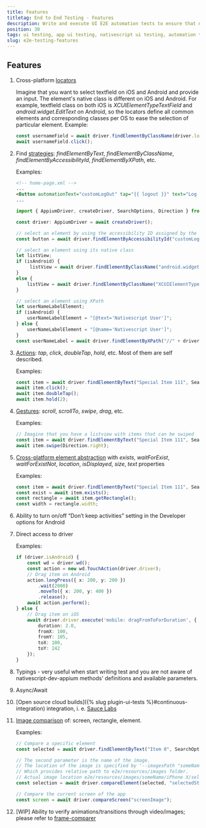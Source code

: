 ```yaml
---
title: Features
titletag: End to End Testing - Features
description: Write and execute UI E2E automation tests to ensure that newly added features are working correctly and no regressions are introduced in the mobile app.
position: 30
tags: ui testing, app ui testing, nativescript ui testing, automation testing, app automation testing, nativescript automation testing, appium, ui test automation, e2e testing
slug: e2e-testing-features
---
```



## Features

1. Cross-platform [locators](https://github.com/NativeScript/nativescript-dev-appium/blob/master/lib/locators.ts)

   Imagine that you want to select textfield on iOS and Android and provide an input. The element's native class is different on iOS and Android. For example, textfield class on both iOS is *XCUIElementTypeTextField* and *android.widget.EditText* on Android, so the locators define all common elements and corresponding classes per OS to ease the selection of particular element. Example:

   ``` TypeScript
   const usernameField = await driver.findElementByClassName(driver.locators.getElementByName("textfield"));
   await usernameField.click();
   ```

1. Find [strategies](https://github.com/NativeScript/nativescript-dev-appium/blob/master/lib/appium-driver.d.ts): *findElementByText*, *findElementByClassName*, *findElementByAccessibilityId*, *findElementByXPath*, etc.

   Examples:

   ``` XML
   <!-- home-page.xml -->
   ...
   <Button automationText="customLogOut" tap="{{ logout }}" text="Log out (Custom)"></Button>
   ...
   ```

   ``` TypeScript
   import { AppiumDriver, createDriver, SearchOptions, Direction } from "nativescript-dev-appium";

   const driver: AppiumDriver = await createDriver();

   // select an element by using the accessibility ID assigned by the automationText property in the .xml
   const button = await driver.findElementByAccessibilityId("customLogOut");

   // select an element using its native class
   let listView;
   if (isAndroid) {
        listView = await driver.findElementByClassName("android.widget.FrameLayout");
   }
   else {
       listView = await driver.findElementByClassName("XCUIElementTypeCollectionView");
   }

   // select an element using XPath
   let userNameLabelElement;
   if (isAndroid) {
       userNameLabelElement = "[@text='Nativescript User']";
   } else {
       userNameLabelElement = "[@name='Nativescript User']";
   }
   const userNameLabel = await driver.findElementByXPath("//" + driver.locators.getElementByName("label") + userNameLabelElement);
   ```

1. [Actions](https://github.com/NativeScript/nativescript-dev-appium/blob/master/lib/ui-element.d.ts): *tap*, *click*, *doubleTap*, *hold*, etc. Most of them are self described.

   Examples:

   ``` TypeScript
   const item = await driver.findElementByText("Special Item 111", SearchOptions.exact);
   await item.click();
   await item.doubleTap();
   await item.hold(2);
   ```

1. [Gestures](https://github.com/NativeScript/nativescript-dev-appium/blob/master/lib/ui-element.d.ts): *scroll*, *scrollTo*, *swipe*, *drag*, etc.

   Examples:

   ``` TypeScript
   // Imagine that you have a listview with items that can be swiped
   const item = await driver.findElementByText("Special Item 111", SearchOptions.exact);
   await item.swipe(Direction.right);
   ```

1. [Cross-platform element abstraction](https://github.com/NativeScript/nativescript-dev-appium/blob/master/lib/ui-element.d.ts) with *exists*, *waitForExist*, *waitForExistNot*, *location*, *isDisplayed*, *size*, *text* properties

   Examples:

   ``` TypeScript
   const item = await driver.findElementByText("Special Item 111", SearchOptions.exact);
   const exist = await item.exists();
   const rectangle = await item.getRectangle();
   const width = rectangle.width;
   ```

1. Ability to turn on/off “Don’t keep activities” setting in the Developer options for Android
1. Direct access to driver

   Examples:

   ``` TypeScript
   if (driver.isAndroid) {
       const wd = driver.wd();
       const action = new wd.TouchAction(driver.driver);
       // Drag item on Android
       action.longPress({ x: 200, y: 200 })
           .wait(2000)
           .moveTo({ x: 200, y: 400 })
           .release();
       await action.perform();
   } else {
       // Drag item on iOS
       await driver.driver.execute('mobile: dragFromToForDuration', {
           duration: 2.0,
           fromX: 100,
           fromY: 105,
           toX: 100,
           toY: 242
       });
   }
   ```

1. Typings - very useful when start writing test and you are not aware of nativescript-dev-appium methods' definitions and available parameters.
1. Async/Await
1. [Open source cloud builds]({% slug plugin-ui-tests %}#continuous-integration) integration, i. e. [Sauce Labs](https://saucelabs.com/)
1. [Image comparison](https://github.com/NativeScript/nativescript-dev-appium/blob/master/lib/appium-driver.d.ts) of: screen, rectangle, element.

   Examples:

   ``` TypeScript
   // Compare a specific element
   const selected = await driver.findElementByText("Item 0", SearchOptions.exact);

   // The second parameter is the name of the image.
   // The location of the image is specified by '--imagesPath "someName/iPhone X"' flag.
   // Which provides relative path to e2e/resources/images folder.
   // Actual image location e2e/resources/images/someName/iPhone X/selectedState.png
   const selection = await driver.compareElement(selected, "selectedState");

   // Compare the current screen of the app
   const screen = await driver.compareScreen("screenImage");
   ```

1. [WIP] Ability to verify animations/transitions through video/images; please refer to [frame-comparer](https://github.com/SvetoslavTsenov/frame-comparer)
